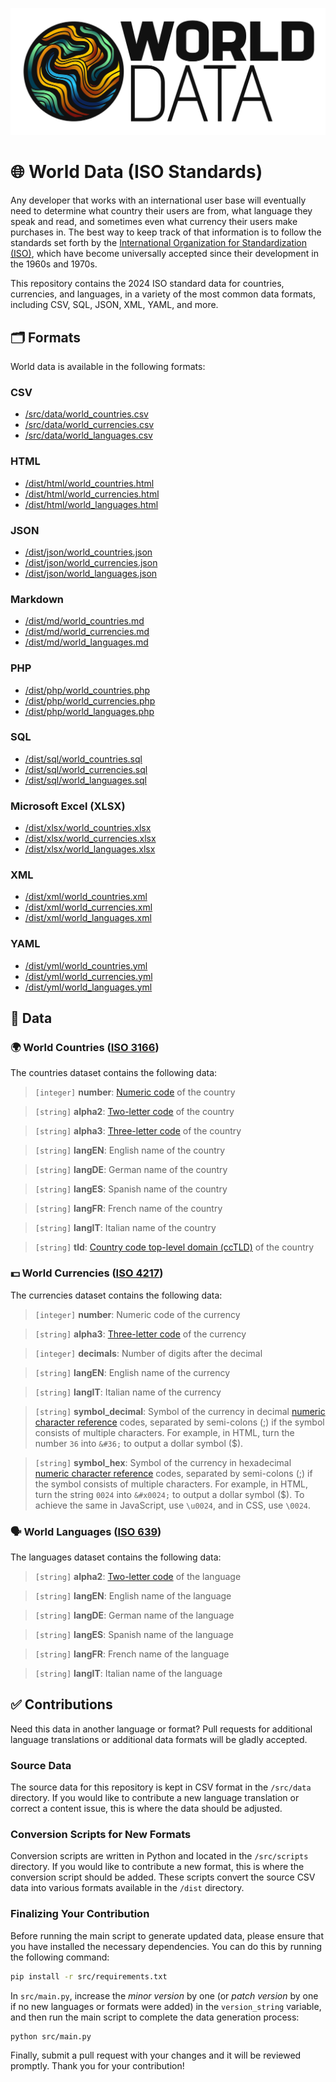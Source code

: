![World Data](logo.svg)

🌐 World Data (ISO Standards)
=======================================

Any developer that works with an international user base will eventually need to determine what country their users are from, what language they speak and read, and sometimes even what currency their users make purchases in. The best way to keep track of that information is to follow the standards set forth by the [International Organization for Standardization (ISO)](http://www.iso.org/), which have become universally accepted since their development in the 1960s and 1970s.

This repository contains the 2024 ISO standard data for countries, currencies, and languages, in a variety of the most common data formats, including CSV, SQL, JSON, XML, YAML, and more.

🗂️ Formats
----------

World data is available in the following formats:

### CSV

- [/src/data/world_countries.csv](https://github.com/ccmars/world-data/blob/master/src/data/world_countries.csv)
- [/src/data/world_currencies.csv](https://github.com/ccmars/world-data/blob/master/src/data/world_currencies.csv)
- [/src/data/world_languages.csv](https://github.com/ccmars/world-data/blob/master/src/data/world_languages.csv)

### HTML

- [/dist/html/world_countries.html](https://github.com/ccmars/world-data/blob/master/dist/html/world_countries.html)
- [/dist/html/world_currencies.html](https://github.com/ccmars/world-data/blob/master/dist/html/world_currencies.html)
- [/dist/html/world_languages.html](https://github.com/ccmars/world-data/blob/master/dist/html/world_languages.html)

### JSON

- [/dist/json/world_countries.json](https://github.com/ccmars/world-data/blob/master/dist/json/world_countries.json)
- [/dist/json/world_currencies.json](https://github.com/ccmars/world-data/blob/master/dist/json/world_currencies.json)
- [/dist/json/world_languages.json](https://github.com/ccmars/world-data/blob/master/dist/json/world_languages.json)

### Markdown

- [/dist/md/world_countries.md](https://github.com/ccmars/world-data/blob/master/dist/md/world_countries.md)
- [/dist/md/world_currencies.md](https://github.com/ccmars/world-data/blob/master/dist/md/world_currencies.md)
- [/dist/md/world_languages.md](https://github.com/ccmars/world-data/blob/master/dist/md/world_languages.md)

### PHP

- [/dist/php/world_countries.php](https://github.com/ccmars/world-data/blob/master/dist/php/world_countries.php)
- [/dist/php/world_currencies.php](https://github.com/ccmars/world-data/blob/master/dist/php/world_currencies.php)
- [/dist/php/world_languages.php](https://github.com/ccmars/world-data/blob/master/dist/php/world_languages.php)

### SQL

- [/dist/sql/world_countries.sql](https://github.com/ccmars/world-data/blob/master/dist/sql/world_countries.sql)
- [/dist/sql/world_currencies.sql](https://github.com/ccmars/world-data/blob/master/dist/sql/world_currencies.sql)
- [/dist/sql/world_languages.sql](https://github.com/ccmars/world-data/blob/master/dist/sql/world_languages.sql)

### Microsoft Excel (XLSX)

- [/dist/xlsx/world_countries.xlsx](https://github.com/ccmars/world-data/blob/master/dist/xlsx/world_countries.xlsx)
- [/dist/xlsx/world_currencies.xlsx](https://github.com/ccmars/world-data/blob/master/dist/xlsx/world_currencies.xlsx)
- [/dist/xlsx/world_languages.xlsx](https://github.com/ccmars/world-data/blob/master/dist/xlsx/world_languages.xlsx)

### XML

- [/dist/xml/world_countries.xml](https://github.com/ccmars/world-data/blob/master/dist/xml/world_countries.xml)
- [/dist/xml/world_currencies.xml](https://github.com/ccmars/world-data/blob/master/dist/xml/world_currencies.xml)
- [/dist/xml/world_languages.xml](https://github.com/ccmars/world-data/blob/master/dist/xml/world_languages.xml)

### YAML

- [/dist/yml/world_countries.yml](https://github.com/ccmars/world-data/blob/master/dist/yml/world_countries.yml)
- [/dist/yml/world_currencies.yml](https://github.com/ccmars/world-data/blob/master/dist/yml/world_currencies.yml)
- [/dist/yml/world_languages.yml](https://github.com/ccmars/world-data/blob/master/dist/yml/world_languages.yml)

💽 Data
-------

### 🌍 World Countries ([ISO 3166](http://www.iso.org/iso/home/standards/country_codes.htm))

The countries dataset contains the following data:

> `[integer]` **number**: [Numeric code](https://en.wikipedia.org/wiki/ISO_3166-1_numeric) of the country

> `[string]` **alpha2**: [Two-letter code](https://en.wikipedia.org/wiki/ISO_3166-1_alpha-2) of the country

> `[string]` **alpha3**: [Three-letter code](https://en.wikipedia.org/wiki/ISO_3166-1_alpha-3) of the country

> `[string]` **langEN**: English name of the country

> `[string]` **langDE**: German name of the country

> `[string]` **langES**: Spanish name of the country

> `[string]` **langFR**: French name of the country

> `[string]` **langIT**: Italian name of the country

> `[string]` **tld**: [Country code top-level domain (ccTLD)](https://en.wikipedia.org/wiki/Country_code_top-level_domain) of the country

### 💵 World Currencies ([ISO 4217](http://www.iso.org/iso/home/standards/currency_codes.htm))

The currencies dataset contains the following data:

> `[integer]` **number**: Numeric code of the currency

> `[string]` **alpha3**: [Three-letter code](https://en.wikipedia.org/wiki/ISO_4217) of the currency

> `[integer]` **decimals**: Number of digits after the decimal

> `[string]` **langEN**: English name of the currency

> `[string]` **langIT**: Italian name of the currency

> `[string]` **symbol_decimal**: Symbol of the currency in decimal [numeric character reference](https://en.wikipedia.org/wiki/Numeric_character_reference) codes, separated by semi-colons (;) if the symbol consists of multiple characters. For example, in HTML, turn the number `36` into `&#36;` to output a dollar symbol ($).

> `[string]` **symbol_hex**: Symbol of the currency in hexadecimal [numeric character reference](https://en.wikipedia.org/wiki/Numeric_character_reference) codes, separated by semi-colons (;) if the symbol consists of multiple characters. For example, in HTML, turn the string `0024` into `&#x0024;` to output a dollar symbol ($). To achieve the same in JavaScript, use `\u0024`, and in CSS, use `\0024`.

### 🗣️ World Languages ([ISO 639](http://www.iso.org/iso/home/standards/language_codes.htm))

The languages dataset contains the following data:

> `[string]` **alpha2**: [Two-letter code](https://en.wikipedia.org/wiki/ISO_639-1) of the language

> `[string]` **langEN**: English name of the language

> `[string]` **langDE**: German name of the language

> `[string]` **langES**: Spanish name of the language

> `[string]` **langFR**: French name of the language

> `[string]` **langIT**: Italian name of the language

✅ Contributions
----------------

Need this data in another language or format? Pull requests for additional language translations or additional data formats will be gladly accepted.

### Source Data

The source data for this repository is kept in CSV format in the `/src/data` directory. If you would like to contribute a new language translation or correct a content issue, this is where the data should be adjusted.

### Conversion Scripts for New Formats

Conversion scripts are written in Python and located in the `/src/scripts` directory. If you would like to contribute a new format, this is where the conversion script should be added. These scripts convert the source CSV data into various formats available in the `/dist` directory. 

### Finalizing Your Contribution

Before running the main script to generate updated data, please ensure that you have installed the necessary dependencies. You can do this by running the following command:

```bash
pip install -r src/requirements.txt
```

In `src/main.py`, increase the *minor version* by one (or *patch version* by one if no new languages or formats were added) in the `version_string` variable, and then run the main script to complete the data generation process:

```bash:
python src/main.py
```

Finally, submit a pull request with your changes and it will be reviewed promptly. Thank you for your contribution!